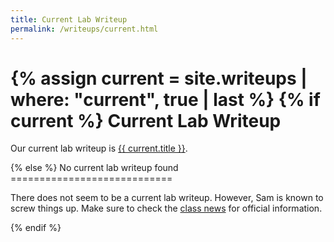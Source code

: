 ```yaml
---
title: Current Lab Writeup
permalink: /writeups/current.html
---
```

{% assign current = site.writeups | where: "current", true | last %}
{% if current %}
Current Lab Writeup
===================
<script language="javascript">
  document.location = "{{ site.baseurl }}{{ current.url }}";
</script>
<p>
  Our current lab writeup is 
  <a href="{{ site.baseurl }}{{ current.url }}">{{ current.title }}</a>.
</p>
{% else %}
No current lab writeup found
============================

There does not seem to be a current lab writeup.  However, Sam is
known to screw things up.  Make sure to check the [class
news](../home/news/) for official information.

{% endif %}
